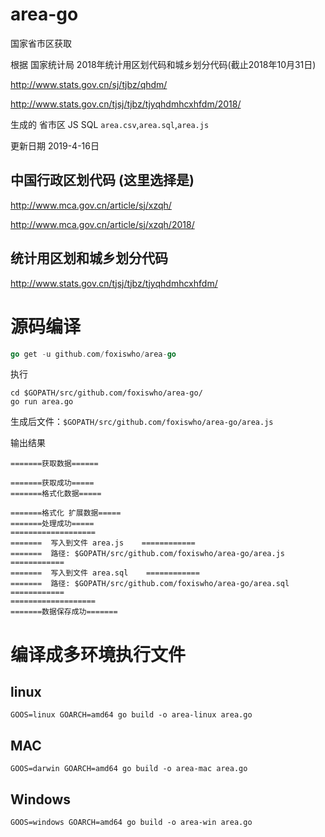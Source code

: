 # area-go
国家省市区获取

根据 国家统计局 2018年统计用区划代码和城乡划分代码(截止2018年10月31日)

http://www.stats.gov.cn/sj/tjbz/qhdm/

http://www.stats.gov.cn/tjsj/tjbz/tjyqhdmhcxhfdm/2018/

生成的 省市区 JS SQL `area.csv`,`area.sql`,`area.js`

更新日期 2019-4-16日

## 中国行政区划代码 (这里选择是)
http://www.mca.gov.cn/article/sj/xzqh/

http://www.mca.gov.cn/article/sj/xzqh/2018/

## 统计用区划和城乡划分代码
http://www.stats.gov.cn/tjsj/tjbz/tjyqhdmhcxhfdm/

# 源码编译
```go
go get -u github.com/foxiswho/area-go
```
执行
```shell
cd $GOPATH/src/github.com/foxiswho/area-go/
go run area.go
```

生成后文件：`$GOPATH/src/github.com/foxiswho/area-go/area.js`

输出结果
```SEHLL
=======获取数据======

=======获取成功=====
=======格式化数据=====

=======格式化 扩展数据=====
=======处理成功=====
===================
=======  写入到文件 area.js    ============
=======  路径: $GOPATH/src/github.com/foxiswho/area-go/area.js    ============
=======  写入到文件 area.sql    ============
=======  路径: $GOPATH/src/github.com/foxiswho/area-go/area.sql    ============
===================
=======数据保存成功=======

```


# 编译成多环境执行文件
## linux
```SHELL
GOOS=linux GOARCH=amd64 go build -o area-linux area.go
```
## MAC
```SHELL
GOOS=darwin GOARCH=amd64 go build -o area-mac area.go
```

## Windows
```SHELL
GOOS=windows GOARCH=amd64 go build -o area-win area.go
```
